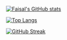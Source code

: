 [![Faisal's GitHub stats](https://github-readme-stats.vercel.app/api?username=faisalill&theme=radical)](https://github.com/faisalill/github-readme-stats)

[![Top Langs](https://github-readme-stats.vercel.app/api/top-langs/?username=faisalill&layout=compact&theme=radical)](https://github.com/faisalill/github-readme-stats)

[![GitHub Streak](https://streak-stats.demolab.com/?user=faisalill&theme=radical)](https://git.io/streak-stats)
